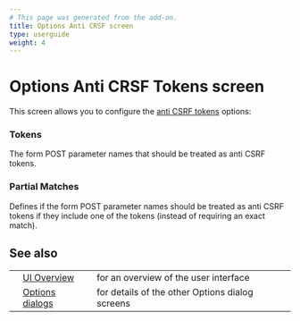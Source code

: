 ```yaml
---
# This page was generated from the add-on.
title: Options Anti CRSF screen
type: userguide
weight: 4
---
```


# Options Anti CRSF Tokens screen

This screen allows you to configure the [anti CSRF tokens](/docs/desktop/start/features/anticsrf/) options:

### Tokens

The form POST parameter names that should be treated as anti CSRF tokens.  

### Partial Matches

Defines if the form POST parameter names should be treated as anti CSRF tokens if they include one of the tokens (instead of requiring an exact match).  

## See also

|   |                                                      |                                                 |
|---|------------------------------------------------------|-------------------------------------------------|
|   | [UI Overview](/docs/desktop/ui/)                     | for an overview of the user interface           |
|   | [Options dialogs](/docs/desktop/ui/dialogs/options/) | for details of the other Options dialog screens |
